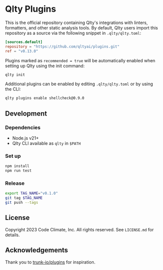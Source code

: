 # Qlty Plugins

This is the official repository containing Qlty's integrations with linters, formatters, and other static analysis tools. By default, Qlty users import this repository as a source via the following snippet in `.qlty/qlty.toml`:

```toml
[sources.default]
repository = "https://github.com/qltyai/plugins.git"
ref = "v0.13.0"
```

Plugins marked as `recommended = true` will be automatically enabled when setting up Qlty using the init command:

```bash
qlty init
```

Additional plugins can be enabled by editing `.qlty/qlty.toml` or by using the CLI:

```bash
qlty plugins enable shellcheck@0.9.0
```

## Development

### Dependencies

- Node.js v21+
- Qlty CLI available as `qlty` in `$PATH`

### Set up

```bash
npm install
npm run test
```

### Release

```bash
export TAG_NAME="v0.1.0"
git tag $TAG_NAME
git push --tags
```

## License

Copyright 2023 Code Climate, Inc. All rights reserved. See `LICENSE.md` for details.

## Acknowledgements

Thank you to [trunk-io/plugins](https://github.com/trunk-io/plugins) for inspiration.